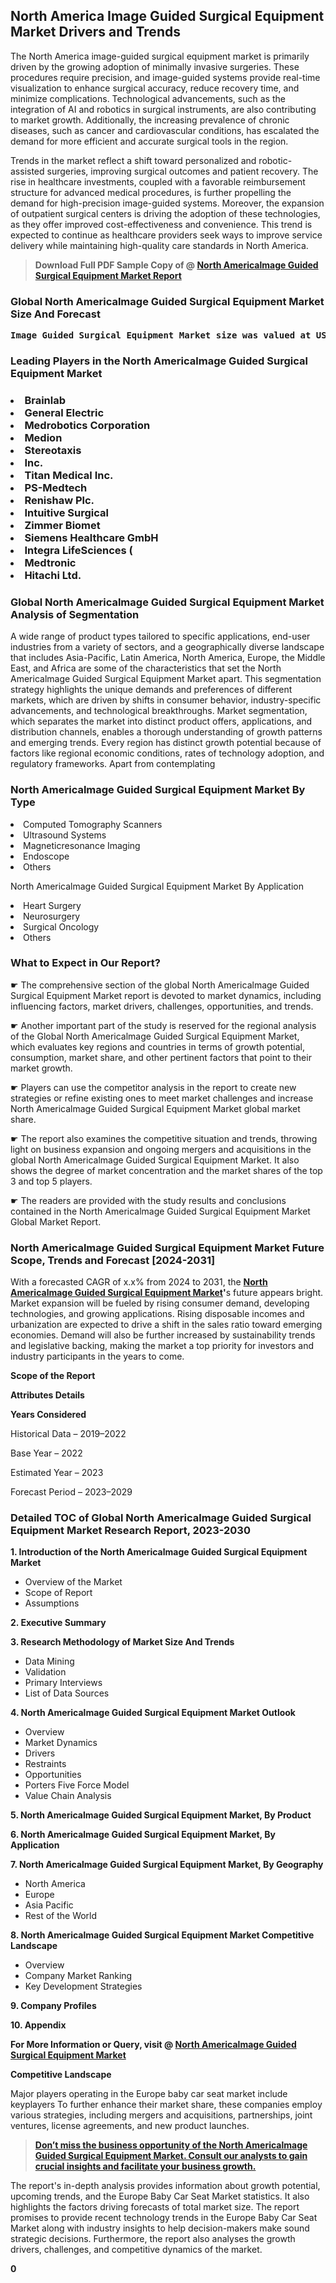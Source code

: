 <p> <h2>North America Image Guided Surgical Equipment Market Drivers and Trends</h2><p>The North America image-guided surgical equipment market is primarily driven by the growing adoption of minimally invasive surgeries. These procedures require precision, and image-guided systems provide real-time visualization to enhance surgical accuracy, reduce recovery time, and minimize complications. Technological advancements, such as the integration of AI and robotics in surgical instruments, are also contributing to market growth. Additionally, the increasing prevalence of chronic diseases, such as cancer and cardiovascular conditions, has escalated the demand for more efficient and accurate surgical tools in the region.</p><p>Trends in the market reflect a shift toward personalized and robotic-assisted surgeries, improving surgical outcomes and patient recovery. The rise in healthcare investments, coupled with a favorable reimbursement structure for advanced medical procedures, is further propelling the demand for high-precision image-guided systems. Moreover, the expansion of outpatient surgical centers is driving the adoption of these technologies, as they offer improved cost-effectiveness and convenience. This trend is expected to continue as healthcare providers seek ways to improve service delivery while maintaining high-quality care standards in North America.</p></p><blockquote id="" class=""><strong>Download Full PDF Sample Copy of @&nbsp;<a href="https://www.verifiedmarketreports.com/download-sample/?rid=448146&utm_source=GitHub-Jan&utm_medium=264" target="_blank">North Americalmage Guided Surgical Equipment Market Report</a>&nbsp;&nbsp;</strong></blockquote><h3 id="" class=""><strong>Global&nbsp;North Americalmage Guided Surgical Equipment Market Size And Forecast</strong></h3><pre class="reader-text-block__code-block"><strong>Image Guided Surgical Equipment Market size was valued at USD 3.50 Billion in 2022 and is projected to reach USD 5.75 Billion by 2030, growing at a CAGR of 7.10% from 2024 to 2030.</strong></pre><h3 id="" class="">Leading Players in the&nbsp;North Americalmage Guided Surgical Equipment Market</h3><h3 class=""></Li><Li>Brainlab</Li><Li> General Electric</Li><Li> Medrobotics Corporation</Li><Li> Medion</Li><Li> Stereotaxis</Li><Li>Inc.</Li><Li> Titan Medical Inc.</Li><Li> PS-Medtech</Li><Li> Renishaw Plc.</Li><Li> Intuitive Surgical</Li><Li> Zimmer Biomet</Li><Li> Siemens Healthcare GmbH</Li><Li> Integra LifeSciences (</Li><Li> Medtronic</Li><Li> Hitachi Ltd.</h3><h3 id="" class="">Global&nbsp;North Americalmage Guided Surgical Equipment Market Analysis of Segmentation</h3><p id="" class="">A wide range of product types tailored to specific applications, end-user industries from a variety of sectors, and a geographically diverse landscape that includes Asia-Pacific, Latin America, North America, Europe, the Middle East, and Africa are some of the characteristics that set the North Americalmage Guided Surgical Equipment Market apart. This segmentation strategy highlights the unique demands and preferences of different markets, which are driven by shifts in consumer behavior, industry-specific advancements, and technological breakthroughs. Market segmentation, which separates the market into distinct product offers, applications, and distribution channels, enables a thorough understanding of growth patterns and emerging trends. Every region has distinct growth potential because of factors like regional economic conditions, rates of technology adoption, and regulatory frameworks. Apart from contemplating</p><h3 id="" class="">North Americalmage Guided Surgical Equipment Market&nbsp;By Type</h3><p></Li><Li>Computed Tomography Scanners</Li><Li> Ultrasound Systems</Li><Li> Magneticresonance Imaging</Li><Li> Endoscope</Li><Li> Others</p><div class="" data-test-id=""><p>North Americalmage Guided Surgical Equipment Market&nbsp;By Application</p></div><p class=""></Li><Li>Heart Surgery</Li><Li> Neurosurgery</Li><Li> Surgical Oncology</Li><Li> Others</p><div class="" data-test-id=""><h3><span class="">What to Expect in Our Report?</span></h3></div><div class="" data-test-id=""><p><span class="">☛ The comprehensive section of the global North Americalmage Guided Surgical Equipment Market report is devoted to market dynamics, including influencing factors, market drivers, challenges, opportunities, and trends.</span></p></div><div class="" data-test-id=""><p><span class="">☛ Another important part of the study is reserved for the regional analysis of the Global North Americalmage Guided Surgical Equipment Market, which evaluates key regions and countries in terms of growth potential, consumption, market share, and other pertinent factors that point to their market growth.</span></p></div><div class="" data-test-id=""><p><span class="">☛ Players can use the competitor analysis in the report to create new strategies or refine existing ones to meet market challenges and increase North Americalmage Guided Surgical Equipment Market global market share.</span></p></div><div class="" data-test-id=""><p><span class="">☛ The report also examines the competitive situation and trends, throwing light on business expansion and ongoing mergers and acquisitions in the global North Americalmage Guided Surgical Equipment Market. It also shows the degree of market concentration and the market shares of the top 3 and top 5 players.</span></p></div><div class="" data-test-id=""><p><span class="">☛ The readers are provided with the study results and conclusions contained in the North Americalmage Guided Surgical Equipment Market Global Market Report.</span></p></div><div class="" data-test-id=""><h3><span class="">North Americalmage Guided Surgical Equipment Market Future Scope, Trends and Forecast [2024-2031]</span></h3></div><div class="" data-test-id=""><p><span class="">With a forecasted CAGR of x.x% from 2024 to 2031, the <strong><a href="https://www.verifiedmarketreports.com/download-sample/?rid=448146&utm_source=GitHub-Jan&utm_medium=264" target="_blank">North Americalmage Guided Surgical Equipment Market</a>'</strong>s future appears bright. Market expansion will be fueled by rising consumer demand, developing technologies, and growing applications. Rising disposable incomes and urbanization are expected to drive a shift in the sales ratio toward emerging economies. Demand will also be further increased by sustainability trends and legislative backing, making the market a top priority for investors and industry participants in the years to come.</span></p><p id="ember66" class="ember-view reader-text-block__paragraph"><strong>Scope of the Report</strong></p><p id="ember67" class="ember-view reader-text-block__paragraph"><strong>Attributes Details</strong></p><p id="ember68" class="ember-view reader-text-block__paragraph"><strong>Years Considered</strong></p><p id="ember69" class="ember-view reader-text-block__paragraph">Historical Data &ndash; 2019&ndash;2022</p><p id="ember70" class="ember-view reader-text-block__paragraph">Base Year &ndash; 2022</p><p id="ember71" class="ember-view reader-text-block__paragraph">Estimated Year &ndash; 2023</p><p id="ember72" class="ember-view reader-text-block__paragraph">Forecast Period &ndash; 2023&ndash;2029</p></div><h3 id="" class="">Detailed TOC of Global North Americalmage Guided Surgical Equipment Market Research Report, 2023-2030</h3><p id="" class=""><strong>1. Introduction of the North Americalmage Guided Surgical Equipment Market</strong></p><ul><li>Overview of the Market</li><li>Scope of Report</li><li>Assumptions</li></ul><p id="" class=""><strong>2. Executive Summary</strong></p><p id="" class=""><strong>3. Research Methodology of Market Size And Trends</strong></p><ul><li>Data Mining</li><li>Validation</li><li>Primary Interviews</li><li>List of Data Sources</li></ul><p id="" class=""><strong>4. North Americalmage Guided Surgical Equipment Market Outlook</strong></p><ul><li>Overview</li><li>Market Dynamics</li><li>Drivers</li><li>Restraints</li><li>Opportunities</li><li>Porters Five Force Model</li><li>Value Chain Analysis</li></ul><p id="" class=""><strong>5. North Americalmage Guided Surgical Equipment Market, By Product</strong></p><p id="" class=""><strong>6. North Americalmage Guided Surgical Equipment Market, By Application</strong></p><p id="" class=""><strong>7. North Americalmage Guided Surgical Equipment Market, By Geography</strong></p><ul><li>North America</li><li>Europe</li><li>Asia Pacific</li><li>Rest of the World</li></ul><p id="" class=""><strong>8. North Americalmage Guided Surgical Equipment Market Competitive Landscape</strong></p><ul><li>Overview</li><li>Company Market Ranking</li><li>Key Development Strategies</li></ul><p id="" class=""><strong>9. Company Profiles</strong></p><p id="" class=""><strong>10. Appendix</strong></p><p><strong>For More Information or Query, visit&nbsp;@ <a href="https://www.verifiedmarketreports.com/product/lmage-guided-surgical-equipment-market/" target="_blank">North Americalmage Guided Surgical Equipment Market</a></strong></p><p id="ember61" class="ember-view reader-text-block__paragraph"><strong>Competitive Landscape</strong></p><p id="ember62" class="ember-view reader-text-block__paragraph">Major players operating in the Europe baby car seat market include keyplayers To further enhance their market share, these companies employ various strategies, including mergers and acquisitions, partnerships, joint ventures, license agreements, and new product launches.</p><blockquote id="ember63" class="ember-view reader-text-block__blockquote"><strong><a href="https://www.verifiedmarketreports.com/download-sample/?rid=448146&utm_source=GitHub-Jan&utm_medium=264" target="_blank">Don&rsquo;t miss the business opportunity of the North Americalmage Guided Surgical Equipment Market. Consult our analysts to gain crucial insights and facilitate your business growth.</a></strong></blockquote><p id="ember64" class="ember-view reader-text-block__paragraph">The report's in-depth analysis provides information about growth potential, upcoming trends, and the Europe Baby Car Seat Market statistics. It also highlights the factors driving forecasts of total market size. The report promises to provide recent technology trends in the Europe Baby Car Seat Market along with industry insights to help decision-makers make sound strategic decisions. Furthermore, the report also analyses the growth drivers, challenges, and competitive dynamics of the market.</p><p class="ember-view reader-text-block__paragraph"><strong>0</strong></p>
